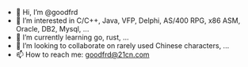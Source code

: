 - 👋 Hi, I’m @goodfrd
- 👀 I’m interested in C/C++, Java, VFP, Delphi, AS/400 RPG, x86 ASM, Oracle, DB2, Mysql, ...
- 🌱 I’m currently learning go, rust, ...
- 💞️ I’m looking to collaborate on rarely used Chinese characters, ...
- 📫 How to reach me: goodfrd@21cn.com

<!---
goodfrd/goodfrd is a ✨ special ✨ repository because its `README.md` (this file) appears on your GitHub profile.
You can click the Preview link to take a look at your changes.
--->
